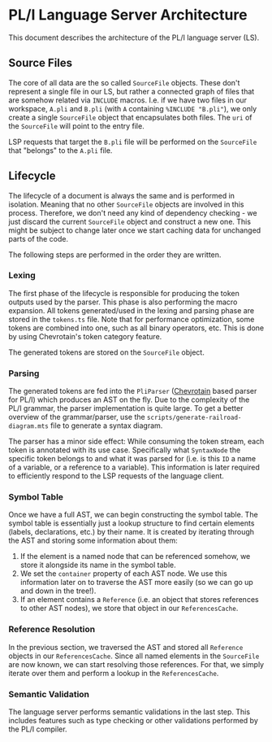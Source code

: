 # PL/I Language Server Architecture

This document describes the architecture of the PL/I language server (LS).

## Source Files

The core of all data are the so called `SourceFile` objects.
These don't represent a single file in our LS, but rather a connected graph of files that are somehow related via `INCLUDE` macros.
I.e. if we have two files in our workspace, `A.pli` and `B.pli` (with `A` containing `%INCLUDE "B.pli"`), we only create a single `SourceFile` object that encapsulates both files.
The `uri` of the `SourceFile` will point to the entry file.

LSP requests that target the `B.pli` file will be performed on the `SourceFile` that "belongs" to the `A.pli` file.

## Lifecycle

The lifecycle of a document is always the same and is performed in isolation. 
Meaning that no other `SourceFile` objects are involved in this process.
Therefore, we don't need any kind of dependency checking - we just discard the current `SourceFile` object and construct a new one.
This might be subject to change later once we start caching data for unchanged parts of the code.

The following steps are performed in the order they are written.

### Lexing

The first phase of the lifecycle is responsible for producing the token outputs used by the parser. This phase is also performing the macro expansion.
All tokens generated/used in the lexing and parsing phase are stored in the `tokens.ts` file.
Note that for performance optimization, some tokens are combined into one, such as all binary operators, etc. This is done by using Chevrotain's token category feature.

The generated tokens are stored on the `SourceFile` object.

### Parsing

The generated tokens are fed into the `PliParser` ([Chevrotain](https://chevrotain.io/docs/) based parser for PL/I) which produces an AST on the fly.
Due to the complexity of the PL/I grammar, the parser implementation is quite large.
To get a better overview of the grammar/parser, use the `scripts/generate-railroad-diagram.mts` file to generate a syntax diagram.

The parser has a minor side effect: While consuming the token stream, each token is annotated with its use case.
Specifically what `SyntaxNode` the specific token belongs to and what it was parsed for (i.e. is this `ID` a name of a variable, or a reference to a variable).
This information is later required to efficiently respond to the LSP requests of the language client.

### Symbol Table

Once we have a full AST, we can begin constructing the symbol table.
The symbol table is essentially just a lookup structure to find certain elements (labels, declarations, etc.) by their name.
It is created by iterating through the AST and storing some information about them:
1. If the element is a named node that can be referenced somehow, we store it alongside its name in the symbol table.
2. We set the `container` property of each AST node. We use this information later on to traverse the AST more easily (so we can go up and down in the tree!).
3. If an element contains a `Reference` (i.e. an object that stores references to other AST nodes), we store that object in our `ReferencesCache`.

### Reference Resolution

In the previous section, we traversed the AST and stored all `Reference` objects in our `ReferencesCache`.
Since all named elements in the `SourceFile` are now known, we can start resolving those references.
For that, we simply iterate over them and perform a lookup in the `ReferencesCache`.

### Semantic Validation

The language server performs semantic validations in the last step.
This includes features such as type checking or other validations performed by the PL/I compiler.
